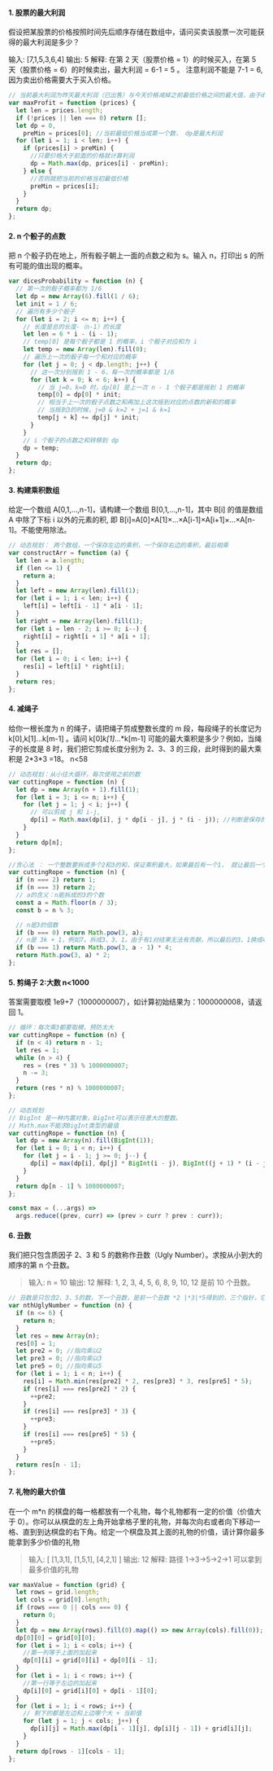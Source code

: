 #### 1. 股票的最大利润

假设把某股票的价格按照时间先后顺序存储在数组中，请问买卖该股票一次可能获得的最大利润是多少？

输入: [7,1,5,3,6,4]
输出: 5
解释: 在第 2 天（股票价格 = 1）的时候买入，在第 5 天（股票价格 = 6）的时候卖出，最大利润 = 6-1 = 5 。
注意利润不能是 7-1 = 6, 因为卖出价格需要大于买入价格。

```js
// 当前最大利润为昨天最大利润（已出售）与今天价格减掉之前最低价格之间的最大值，由于dp只需要前一天状态，故用变量代替dp数组。
var maxProfit = function (prices) {
  let len = prices.length;
  if (!prices || len === 0) return [];
  let dp = 0,
    preMin = prices[0]; //当前最低价格当成第一个数， dp是最大利润
  for (let i = 1; i < len; i++) {
    if (prices[i] > preMin) {
      //只要价格大于前面的价格就计算利润
      dp = Math.max(dp, prices[i] - preMin);
    } else {
      //否则就把当前的价格当初最低价格
      preMin = prices[i];
    }
  }
  return dp;
};
```

#### 2. n 个骰子的点数

把 n 个骰子扔在地上，所有骰子朝上一面的点数之和为 s。输入 n，打印出 s 的所有可能的值出现的概率。

```js
var dicesProbability = function (n) {
  // 第一次的骰子概率都为 1/6
  let dp = new Array(6).fill(1 / 6);
  let init = 1 / 6;
  // 遍历有多少个骰子
  for (let i = 2; i <= n; i++) {
    // 长度是总的长度-（n-1）的长度
    let len = 6 * i - (i - 1);
    // temp[0] 是每个骰子都是 1 的概率，i 个骰子对应和为 i
    let temp = new Array(len).fill(0);
    // 遍历上一次的骰子每一个和对应的概率
    for (let j = 0; j < dp.length; j++) {
      // 这一次分别摇到 1 - 6，每一次的概率都是 1/6
      for (let k = 0; k < 6; k++) {
        // 当 j=0，k=0 时，dp[0] 是上一次 n - 1 个骰子都是摇到 1 的概率
        temp[0] = dp[0] * init;
        // 相当于上一次的骰子点数之和再加上这次摇到对应的点数的新和的概率
        // 当摇到3的时候，j=0 & k=2 + j=1 & k=1
        temp[j + k] += dp[j] * init;
      }
    }
    // i 个骰子的点数之和转移到 dp
    dp = temp;
  }
  return dp;
};
```

#### 3. 构建乘积数组

给定一个数组 A[0,1,…,n-1]，请构建一个数组 B[0,1,…,n-1]，其中 B[i] 的值是数组 A 中除了下标 i 以外的元素的积, 即 B[i]=A[0]×A[1]×…×A[i-1]×A[i+1]×…×A[n-1]。不能使用除法。

```js
// 动态规划： 两个数组，一个保存左边的乘积，一个保存右边的乘积，最后相乘
var constructArr = function (a) {
  let len = a.length;
  if (len <= 1) {
    return a;
  }
  let left = new Array(len).fill(1);
  for (let i = 1; i < len; i++) {
    left[i] = left[i - 1] * a[i - 1];
  }
  let right = new Array(len).fill(1);
  for (let i = len - 2; i >= 0; i--) {
    right[i] = right[i + 1] * a[i + 1];
  }
  let res = [];
  for (let i = 0; i < len; i++) {
    res[i] = left[i] * right[i];
  }
  return res;
};
```

#### 4. 减绳子

给你一根长度为 n 的绳子，请把绳子剪成整数长度的 m 段，每段绳子的长度记为 k[0],k[1]...k[m-1] 。请问 k[0]_k[1]_...\*k[m-1] 可能的最大乘积是多少？例如，当绳子的长度是 8 时，我们把它剪成长度分别为 2、3、3 的三段，此时得到的最大乘积是 2\*3\*3 =18。 n<58

```js
// 动态规划：从小往大循环，每次使用之前的数
var cuttingRope = function (n) {
  let dp = new Array(n + 1).fill(1);
  for (let i = 3; i <= n; i++) {
    for (let j = 1; j < i; j++) {
      // 可以剪成 j 和 i-j,
      dp[i] = Math.max(dp[i], j * dp[i - j], j * (i - j)); //判断是保存的值大，还是这次剪的值大
    }
  }
  return dp[n];
};

//贪心法 ： 一个整数要拆成多个2和3的和，保证乘积最大，如果最后有一个1， 就让最后一个3+1
var cuttingRope = function (n) {
  if (n === 2) return 1;
  if (n === 3) return 2;
  // a的含义：n能拆成的3的个数
  const a = Math.floor(n / 3);
  const b = n % 3;

  // n是3的倍数
  if (b === 0) return Math.pow(3, a);
  // n是 3k + 1，例如7。拆成3、3、1。由于有1对结果无法有贡献，所以最后的3、1换成4
  if (b === 1) return Math.pow(3, a - 1) * 4;
  return Math.pow(3, a) * 2;
};
```

#### 5. 剪绳子 2:大数 n<1000

答案需要取模 1e9+7（1000000007），如计算初始结果为：1000000008，请返回 1。

```js
// 循环：每次乘3都要取模，预防太大
var cuttingRope = function (n) {
  if (n < 4) return n - 1;
  let res = 1;
  while (n > 4) {
    res = (res * 3) % 1000000007;
    n -= 3;
  }
  return (res * n) % 1000000007;
};

// 动态规划
// BigInt 是一种内置对象，BigInt可以表示任意大的整数。
// Math.max不能求BigInt类型的最值
var cuttingRope = function (n) {
  let dp = new Array(n).fill(BigInt(1));
  for (let i = 0; i < n; i++) {
    for (let j = i - 1; j >= 0; j--) {
      dp[i] = max(dp[i], dp[j] * BigInt(i - j), BigInt((j + 1) * (i - j)));
    }
  }
  return dp[n - 1] % 1000000007;
};

const max = (...args) =>
  args.reduce((prev, curr) => (prev > curr ? prev : curr));
```

#### 6. 丑数

我们把只包含质因子 2、3 和 5 的数称作丑数（Ugly Number）。求按从小到大的顺序的第 n 个丑数。

> 输入: n = 10
> 输出: 12
> 解释: 1, 2, 3, 4, 5, 6, 8, 9, 10, 12 是前 10 个丑数。

```js
// 丑数是只包含2、3、5的数，下一个丑数，是前一个丑数 *2 |*3|*5得到的，三个指针，它们指向的数只乘以2|3|5，在循环中，每次找分别*2，3，5中最小的数，然后相应的指针往前移。
var nthUglyNumber = function (n) {
  if (n <= 6) {
    return n;
  }
  let res = new Array(n);
  res[0] = 1;
  let pre2 = 0; //指向乘以2
  let pre3 = 0; //指向乘以3
  let pre5 = 0; //指向乘以5
  for (let i = 1; i < n; i++) {
    res[i] = Math.min(res[pre2] * 2, res[pre3] * 3, res[pre5] * 5);
    if (res[i] === res[pre2] * 2) {
      ++pre2;
    }
    if (res[i] === res[pre3] * 3) {
      ++pre3;
    }
    if (res[i] === res[pre5] * 5) {
      ++pre5;
    }
  }
  return res[n - 1];
};
```

#### 7. 礼物的最大价值

在一个 m\*n 的棋盘的每一格都放有一个礼物，每个礼物都有一定的价值（价值大于 0）。你可以从棋盘的左上角开始拿格子里的礼物，并每次向右或者向下移动一格、直到到达棋盘的右下角。给定一个棋盘及其上面的礼物的价值，请计算你最多能拿到多少价值的礼物

> 输入:
> [
> [1,3,1],
> [1,5,1],
> [4,2,1]
> ]
> 输出: 12
> 解释: 路径 1→3→5→2→1 可以拿到最多价值的礼物

```js
var maxValue = function (grid) {
  let rows = grid.length;
  let cols = grid[0].length;
  if (rows === 0 || cols === 0) {
    return 0;
  }
  let dp = new Array(rows).fill(0).map(() => new Array(cols).fill(0)); //二维数组
  dp[0][0] = grid[0][0];
  for (let i = 1; i < cols; i++) {
    //第一列等于上面的加起来
    dp[0][i] = grid[0][i] + dp[0][i - 1];
  }
  for (let i = 1; i < rows; i++) {
    //第一行等于左边的加起来
    dp[i][0] = grid[i][0] + dp[i - 1][0];
  }
  for (let i = 1; i < rows; i++) {
    // 剩下的都是左边和上边哪个大 + 当前值
    for (let j = 1; j < cols; j++) {
      dp[i][j] = Math.max(dp[i - 1][j], dp[i][j - 1]) + grid[i][j];
    }
  }
  return dp[rows - 1][cols - 1];
};
```
